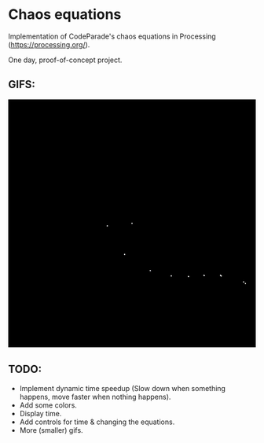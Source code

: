 # Chaos equations
Implementation of CodeParade's chaos equations in Processing (https://processing.org/).

One day, proof-of-concept project.

## GIFS:
![Example gif](https://github.com/ADVavvas/chaos-equations/blob/master/out.gif)

## TODO:
- Implement dynamic time speedup (Slow down when something happens, move faster when nothing happens).
- Add some colors.
- Display time.
- Add controls for time & changing the equations.
- More (smaller) gifs.
